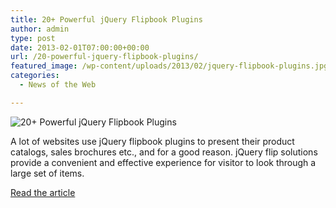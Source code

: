 ```yaml
---
title: 20+ Powerful jQuery Flipbook Plugins
author: admin
type: post
date: 2013-02-01T07:00:00+00:00
url: /20-powerful-jquery-flipbook-plugins/
featured_image: /wp-content/uploads/2013/02/jquery-flipbook-plugins.jpg
categories:
  - News of the Web

---
```

<img src="https://i2.wp.com/cdn.tripwiremagazine.com/wp-content/uploads/2013/01/jquery-flipbook-plugins.jpg?w=700" alt="20+ Powerful jQuery Flipbook Plugins" data-recalc-dims="1" />

A lot of websites use jQuery flipbook plugins to present their product catalogs, sales brochures etc., and for a good reason. jQuery flip solutions provide a convenient and effective experience for visitor to look through a large set of items.

<a href="http://www.tripwiremagazine.com/2013/01/jquery-flipbook-plugins.html" title="20+ Powerful jQuery Flipbook Plugins" target="_blank">Read the article</a>